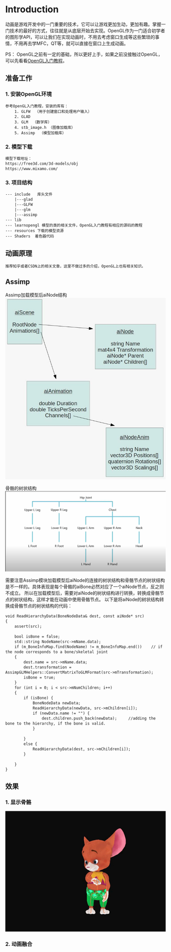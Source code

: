 # Introduction

动画是游戏开发中的一门重要的技术，它可以让游戏更加生动，更加有趣。掌握一门技术的最好的方式，往往就是从底层开始去实现。OpenGL作为一门适合初学者的图形学API，可以让我们在实现动画时，不用去考虑窗口生成等这些繁琐的事情，不用再去学MFC，QT等，就可以直接在窗口上生成动画。

PS： OpenGL之前有一定的基础，所以更好上手，如果之前没接触过OpenGL，可以先看看[OpenGL入门教程](https://learnopengl-cn.github.io/)。

## 准备工作

### 1. 安装OpenGL环境
	
	参考OpenGL入门教程，安装的库有：
		1. GLFW  （用于创建窗口和处理用户输入）
		2. GLAD  
		3. GLM	（数学库）
		4. stb_image.h （图像加载库）
		5. Assimp  （模型加载库）


### 2. 模型下载

	模型下载地址：
	https://free3d.com/3d-models/obj
	https://www.mixamo.com/


### 3. 项目结构

	--- include   库头文件
		|---glad
		|---GLFW
		|---glm
		|---assimp
	--- lib
	--- learnopengl 模型的类的相关文件，OpenGL入门教程有相应的源码的教程
	--- resources 下载的模型资源
	--- Shaders  着色器代码
	    

## 动画原理
	
	推荐知乎或者CSDN上的相关文章，这里不做过多的介绍，OpenGL上也有相关知识。

## Assimp

Assimp加载模型后aiNode结构
![image](resources/pictures/assimp1.jpeg)
	 
骨骼的树状结构
![image](resources/pictures/parent_child.png)


需要注意Assimp模块加载模型后aiNode的连接的树状结构和骨骼节点的树状结构是不一样的。具体表现是每个骨骼的aiBone必然对应了一个aiNode节点，反之则不成立。
所以在加载模型后，需要对aiNode的树状结构进行转换，转换成骨骼节点的树状结构，这样才能在动画中使用骨骼节点。
以下是将aiNode的树状结构转换成骨骼节点的树状结构的代码：

	void ReadHierarchyData(BoneNodeData& dest, const aiNode* src)
	{
		assert(src);

		bool isBone = false;
		std::string NodeName(src->mName.data);
		if (m_BoneInfoMap.find(NodeName) != m_BoneInfoMap.end())    // if the node corresponds to a bone/skeletal joint
		{
			dest.name = src->mName.data;
			dest.transformation = AssimpGLMHelpers::ConvertMatrixToGLMFormat(src->mTransformation);
			isBone = true;
		}
		for (int i = 0; i < src->mNumChildren; i++)
		{
			if (isBone) {
				BoneNodeData newData;
				ReadHierarchyData(newData, src->mChildren[i]);
				if (newData.name != "") {
					dest.children.push_back(newData);     //adding the bone to the hierarchy, if the bone is valid.
				}
				
			}
			else {
				ReadHierarchyData(dest, src->mChildren[i]);
			}
			
		}
	}


## 效果
	
### 1. 显示骨骼


![image](resources/pictures/LearnOpenGL.gif)


### 2. 动画融合
